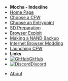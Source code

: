 - **Mocha - Indexiine**
- [Home Page](../../introduction)
- [Choose a CFW](../../cfw-choice)
- [Choose an Entrypoint](../entrypoint-choice)
- [SD Preparation](sd-preparation)
- [Browser Exploit](browser-exploit)
- [Making a NAND Backup](nand-backup)
- [Internet Browser Modding](browser-modding)
- [Launching CFW](launching-cfw)
- **Links**
- [![GitHub](https://icongr.am/simple/github.svg?color=808080&size=16)GitHub](https://github.com/nh-server/WiiUGuide)
- [![Discord](https://icongr.am/simple/discord.svg?colored&size=16)Discord](https://discord.gg/C29hYvh)
<!-- - [![Coming Soon!](https://icongr.am/material/translate.svg?color=808080&size=16)Coming Soon!](https://future_crowdin.url) -->
- [About](../../about)